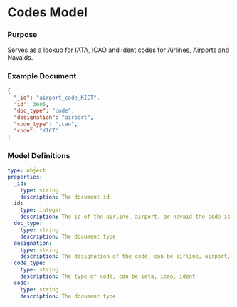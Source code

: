 # Codes Model

### Purpose

Serves as a lookup for IATA, ICAO and Ident codes for Airlines, Airports and Navaids.

### Example Document

```json
{
  "_id": "airport_code_KICT",
  "id": 3605,
  "doc_type": "code",
  "designation": "airport",
  "code_type": "icao",
  "code": "KICT"
}
```

### Model Definitions

```yaml
type: object
properties:
  _id:
    type: string
    description: The document id
  id:
    type: integer
    description: The id of the airline, airport, or navaid the code is for
  doc_type:
    type: string
    description: The document type
  designation:
    type: string
    description: The designation of the code, can be airline, airport, or navaid
  code_type:
    type: string
    description: The type of code, can be iata, icao, ident
  code:
    type: string
    description: The document type
```







